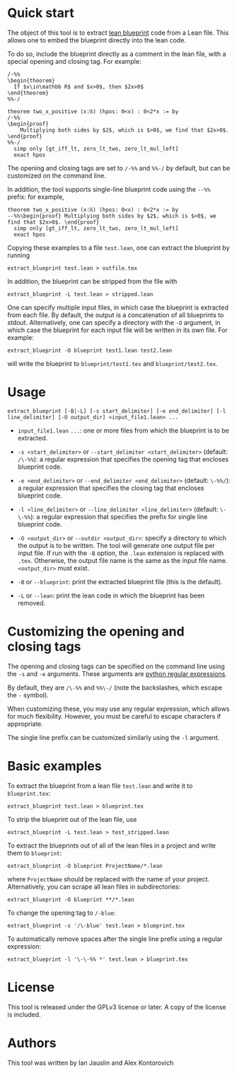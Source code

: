 # Quick start
The object of this tool is to extract
[lean blueprint](https://github.com/PatrickMassot/leanblueprint/)
code from a Lean file. This allows one to embed the blueprint directly into the
lean code.

To do so, include the blueprint directly as a comment in the lean file, with a
special opening and closing tag. For example:
```
/-%%
\begin{theorem}
  If $x\in\mathbb R$ and $x>0$, then $2x>0$
\end{theorem}
%%-/

theorem two_x_positive (x:ℝ) (hpos: 0<x) : 0<2*x := by
/-%%
\begin{proof}
    Multiplying both sides by $2$, which is $>0$, we find that $2x>0$.
\end{proof}
%%-/
  simp only [gt_iff_lt, zero_lt_two, zero_lt_mul_left]
  exact hpos
```

The opening and closing tags are set to `/-%%` and `%%-/` by default, but can
be customized on the command line.

In addition, the tool supports single-line blueprint code using the `--%%`
prefix: for example,
```
theorem two_x_positive (x:ℝ) (hpos: 0<x) : 0<2*x := by
--%%\begin{proof} Multiplying both sides by $2$, which is $>0$, we find that $2x>0$. \end{proof}
  simp only [gt_iff_lt, zero_lt_two, zero_lt_mul_left]
  exact hpos
```

Copying these examples to a file `test.lean`, one can extract the blueprint by
running
```
extract_blueprint test.lean > outfile.tex
```
In addition, the blueprint can be stripped from the file with
```
extract_blueprint -L test.lean > stripped.lean
```

One can specify multiple input files, in which case the blueprint is extracted
from each file. By default, the output is a concatenation of all blueprints to
stdout. Alternatively, one can specify a directory with the `-O` argument, in
which case the blueprint for each input file will be written in its own file.
For example:
```
extract_blueprint -O blueprint test1.lean test2.lean
```
will write the blueprint to `blueprint/test1.tex` and `blueprint/test2.tex`.

# Usage
```
extract_blueprint [-B|-L] [-s start_delimiter] [-e end_delimiter] [-l line_delimiter] [-O output_dir] <input_file1.lean> ...
```

* `input_file1.lean` `...`: one or more files from which the blueprint is to be
  extracted.

* `-s <start_delimiter>` or `--start_delimiter <start_delimiter>`
  (default: `/\-%%`): a regular expression that specifies the opening tag that
  encloses blueprint code.

* `-e <end_delimiter>` or `--end_delimiter <end_delimiter>`
  (default: `\-%%/`): a regular expression that specifies the closing tag that
  encloses blueprint code.

* `-l <line_delimiter>` or `--line_delimiter <line_delimiter>`
  (default: `\-\-%%`): a regular expression that specifies the prefix for single
  line blueprint code.

* `-O <output_dir>` or `--outdir <output_dir>`: specify a directory to which
  the output is to be written. The tool will generate one output file per input
  file. If run with the `-B` option, the `.lean` extension is replaced with
  `.tex`. Otherwise, the output file name is the same as the input file name.
  `<output_dir>` must exist.

* `-B` or `--blueprint`: print the extracted blueprint file (this is the
  default).

* `-L` or `--lean`: print the lean code in which the blueprint has been
  removed.


# Customizing the opening and closing tags
The opening and closing tags can be specified on the command line using the
`-s` and `-e` arguments. These arguments are
[python regular expressions](https://docs.python.org/3/library/re.html).

By default, they are `/\-%%` and `%%\-/` (note the backslashes, which escape
the `-` symbol).

When customizing these, you may use any regular expression, which allows for
much flexibility. However, you must be careful to escape characters if
appropriate.

The single line prefix can be customized similarly using the `-l` argument.

# Basic examples
To extract the blueprint from a lean file `test.lean` and write it to
`blueprint.tex`:
```
extract_blueprint test.lean > blueprint.tex
```

To strip the blueprint out of the lean file, use
```
extract_blueprint -L test.lean > test_stripped.lean
```

To extract the blueprints out of all of the lean files in a project and write
them to `blueprint`:
```
extract_blueprint -O blueprint ProjectName/*.lean
```
where `ProjectName` should be replaced with the name of your project.
Alternatively, you can scrape all lean files in subdirectories:
```
extract_blueprint -O blueprint **/*.lean
```

To change the opening tag to `/-blue`:
```
extract_blueprint -s '/\-blue' test.lean > blueprint.tex
```

To automatically remove spaces after the single line prefix using a regular
expression:
```
extract_blueprint -l '\-\-%% *' test.lean > blueprint.tex
```

# License
This tool is released under the GPLv3 license or later. A copy of the license
is included.

# Authors
This tool was written by Ian Jauslin and Alex Kontorovich
